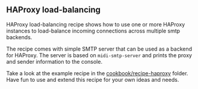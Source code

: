 <h2>HAProxy load-balancing</h2>

HAProxy load-balancing recipe shows how to use one or more HAProxy instances to load-balance incoming connections
across multiple smtp backends.

The recipe comes with simple SMTP server that can be used as a backend for HAProxy. The server is based
on `midi-smtp-server`
and prints the proxy and sender information to the console.

Take a look at the example recipe in
the [cookbook/recipe-haproxy](https://github.com/4commerce-technologies-AG/midi-smtp-server/tree/master/cookbook/recipe-haproxy)
folder. Have fun to use and extend this recipe for your own ideas and needs.

<br>
